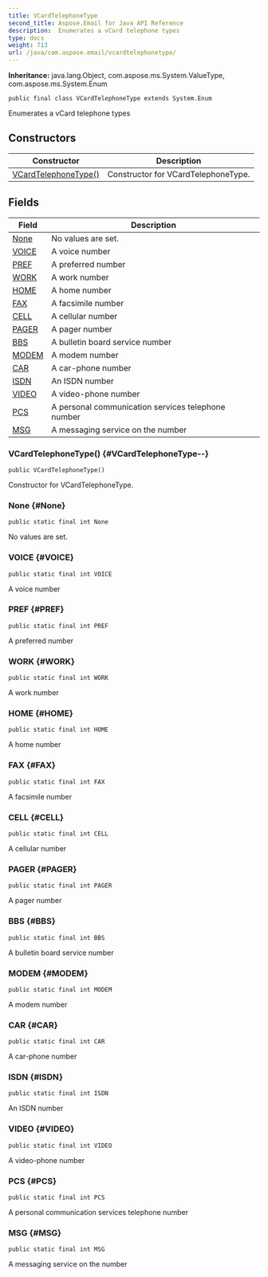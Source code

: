 ```yaml
---
title: VCardTelephoneType
second_title: Aspose.Email for Java API Reference
description:  Enumerates a vCard telephone types
type: docs
weight: 713
url: /java/com.aspose.email/vcardtelephonetype/
---
```

**Inheritance:**
java.lang.Object, com.aspose.ms.System.ValueType, com.aspose.ms.System.Enum
```
public final class VCardTelephoneType extends System.Enum
```

Enumerates a vCard telephone types
## Constructors

| Constructor | Description |
| --- | --- |
| [VCardTelephoneType()](#VCardTelephoneType--) | Constructor for VCardTelephoneType. |
## Fields

| Field | Description |
| --- | --- |
| [None](#None) | No values are set. |
| [VOICE](#VOICE) | A voice number |
| [PREF](#PREF) | A preferred number |
| [WORK](#WORK) | A work number |
| [HOME](#HOME) | A home number |
| [FAX](#FAX) | A facsimile number |
| [CELL](#CELL) | A cellular number |
| [PAGER](#PAGER) | A pager number |
| [BBS](#BBS) | A bulletin board service number |
| [MODEM](#MODEM) | A modem number |
| [CAR](#CAR) | A car-phone number |
| [ISDN](#ISDN) | An ISDN number |
| [VIDEO](#VIDEO) | A video-phone number |
| [PCS](#PCS) | A personal communication services telephone number |
| [MSG](#MSG) | A messaging service on the number |
### VCardTelephoneType() {#VCardTelephoneType--}
```
public VCardTelephoneType()
```


Constructor for VCardTelephoneType.

### None {#None}
```
public static final int None
```


No values are set.

### VOICE {#VOICE}
```
public static final int VOICE
```


A voice number

### PREF {#PREF}
```
public static final int PREF
```


A preferred number

### WORK {#WORK}
```
public static final int WORK
```


A work number

### HOME {#HOME}
```
public static final int HOME
```


A home number

### FAX {#FAX}
```
public static final int FAX
```


A facsimile number

### CELL {#CELL}
```
public static final int CELL
```


A cellular number

### PAGER {#PAGER}
```
public static final int PAGER
```


A pager number

### BBS {#BBS}
```
public static final int BBS
```


A bulletin board service number

### MODEM {#MODEM}
```
public static final int MODEM
```


A modem number

### CAR {#CAR}
```
public static final int CAR
```


A car-phone number

### ISDN {#ISDN}
```
public static final int ISDN
```


An ISDN number

### VIDEO {#VIDEO}
```
public static final int VIDEO
```


A video-phone number

### PCS {#PCS}
```
public static final int PCS
```


A personal communication services telephone number

### MSG {#MSG}
```
public static final int MSG
```


A messaging service on the number

